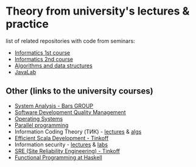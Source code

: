 # Theory from university's lectures & practice

list of related repositories with code from seminars:

* [Informatics 1st course](https://github.com/DanTrofimov/informatics-practice-1st)
* [Informatics 2nd course](https://github.com/DanTrofimov/informatics-practice-2nd)
* [Algorithms and data structures](https://github.com/DanTrofimov/ads-practice)
* [JavaLab](https://github.com/DanTrofimov/JavaLab)

## Other (links to the university courses)

* [System Analysis - Bars GROUP](https://www.youtube.com/watch?v=iq6bZTZla28&list=PLtVDMrBrIaems5B8wnw_WqnUiZt1k6rY4)
* [Software Development Quality Management](https://github.com/DanTrofimov/tests)
* [Operating Systems](https://github.com/DanTrofimov/OS)
* [Parallel programming](https://github.com/DanTrofimov/parallel-programming)
* Information Coding Theory (ТИК) - [lectures](https://www.youtube.com/playlist?list=PLbUGLDQvckP8aA5yVAk_weldY9kA-ardk) & [algs](https://www.youtube.com/watch?v=dQw4w9WgXcQ)
* [Efficient Scala Development - Tinkoff](https://github.com/DanTrofimov/scala-tinkoff)
* Information security - [lectures](https://www.youtube.com/playlist?list=PL5cBwNxdeNv0iYCBz53Hi21nGlPv8-_UF) & [labs](https://github.com/DanTrofimov/inf-sec)
* [SRE (Site Reliability Engineering) - Tinkoff](https://padlet.com/p4bp94qnf6/1fmz7yq6tz8fcadg)
* [Functional Programming at Haskell](https://github.com/DanTrofimov/haskell-fp)
